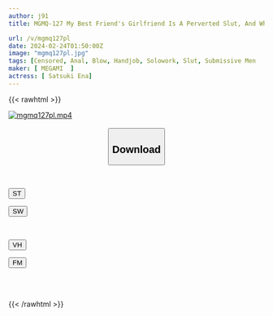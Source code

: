 ```yaml
---
author: j91
title: MGMQ-127 My Best Friend's Girlfriend Is A Perverted Slut, And While My Best Friend Was Away, My Anus Was Developed And I Was Forced To Cum. Satsuki Ena

url: /v/mgmq127pl
date: 2024-02-24T01:50:00Z
image: "mgmq127pl.jpg"
tags: [Censored, Anal, Blow, Handjob, Solowork, Slut, Submissive Men	]
maker: [ MEGAMI  ]
actress: [ Satsuki Ena]
---
```



{{< rawhtml >}}

<div class="video" data-videoid="vYg0RvWrg9T2wy">
    <a href="javascript:;">
        <img src="/v/mgmq127pl/mgmq127pl.jpg" width="WIDTH" height="HEIGHT" alt="mgmq127pl.mp4" loading="lazy">
    </a>
</div>

<script type="text/javascript" src="https://j91.asia/asset/on-demand-st.js"></script>

<br>
  <link rel="stylesheet" href="https://j91.asia/asset/bs5.css">
  
  <center>
  <button class="btn btn-primary" type="button" data-bs-toggle="collapse" data-bs-target=".multi-collapse" aria-expanded="false" aria-controls="multiCollapseExample1 multiCollapseExample2"><h2>Download</h2></button></center>
</p>
<div class="row">
  <div class="col">
    <div class="collapse multi-collapse" id="multiCollapseExample1">
      <div class="card card-body">
	      	      <br>
<div class="buttons">  
<p><a href="https://streamtape.to/v/vYg0RvWrg9T2wy" target="_blank"><button class="btn-hover color-3"><i class="fa fa-download"></i> ST</button></a></p>
<p><a href="https://cdnwish.com/1e7ex6p3zb89" target="_blank"><button class="btn-hover color-2"><i class="fa fa-download"></i> SW</button></a></p></div>
    </div>
  </div>
</div>
  <div class="col">
    <div class="collapse multi-collapse" id="multiCollapseExample2">
      <div class="card card-body">
	      <br>
<div class="buttons">
<p><a href="javascript:;"><button class="btn-hover color-9"><i class="fa fa-download"></i> VH</button></a></p>
<p><a href="javascript:;"><button class="btn-hover color-8"><i class="fa fa-download"></i> FM</button></a></p></div>
<br><br>
      </div>
    </div>
  </div>
</div>

{{< /rawhtml >}}